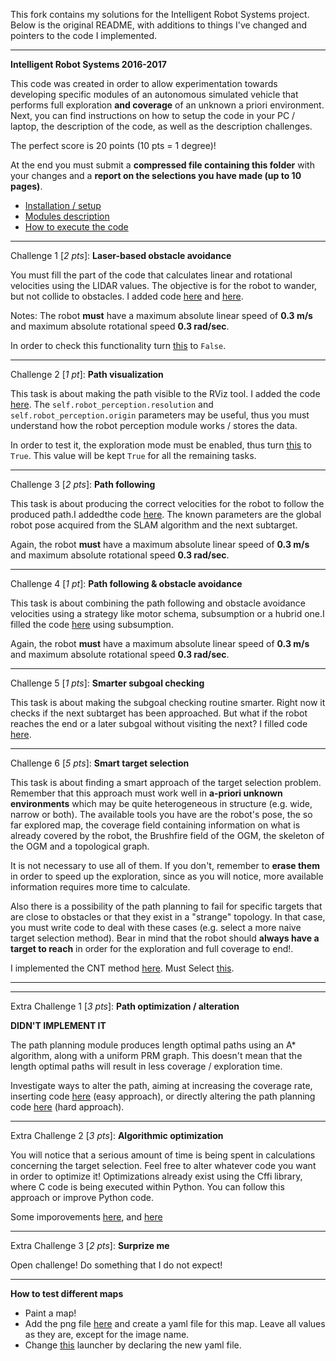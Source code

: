 This fork contains my solutions for the Intelligent Robot Systems project.
Below is the original README, with additions to things I've changed and pointers to the code I implemented.

---

**Intelligent Robot Systems 2016-2017**

This code was created in order to allow experimentation towards developing specific modules of an autonomous simulated vehicle that performs full exploration **and coverage** of an unknown a priori environment. Next, you can find instructions on how to setup the code in your PC / laptop, the description of the code, as well as the description challenges.

The perfect score is 20 points (10 pts = 1 degree)!

At the end you must submit a **compressed file containing this folder** with your changes and a **report on the selections you have made (up to 10 pages)**.

- [Installation / setup](https://github.com/etsardou/intelligent_robot_systems_2016/blob/master/documentation/setup.md)
- [Modules description](https://github.com/etsardou/intelligent_robot_systems_2016/blob/master/documentation/structure.md)
- [How to execute the code](https://github.com/etsardou/intelligent_robot_systems_2016/blob/master/documentation/launch_code.md)

---

Challenge 1 [*2 pts*]: **Laser-based obstacle avoidance**

You must fill the part of the code that calculates linear and rotational velocities using the LIDAR values. The objective is for the robot to wander, but not collide to obstacles. 
I added code [here](https://github.com/achigeor/intelligent_robot_systems_2016/blob/master/art_autonomous_exploration/src/speeds_assignment.py#L73) and [here](https://github.com/etsardou/intelligent_robot_systems_2016/blob/master/art_autonomous_exploration/src/speeds_assignment.py#L131).

Notes: The robot **must** have a maximum absolute linear speed of **0.3 m/s** and maximum absolute rotational speed **0.3 rad/sec**. 

In order to check this functionality turn [this](https://github.com/achigeor/intelligent_robot_systems_2016/blob/master/art_autonomous_exploration/config/autonomous_expl.yaml#L9) to ```False```.

---

Challenge 2 [*1 pt*]: **Path visualization**

This task is about making the path visible to the RViz tool. I added the code [here](https://github.com/achigeor/intelligent_robot_systems_2016/blob/master/art_autonomous_exploration/src/navigation.py#L252). The ```self.robot_perception.resolution``` and ```self.robot_perception.origin``` parameters may be useful, thus you must understand how the robot perception module works / stores the data.

In order to test it, the exploration mode must be enabled, thus turn [this](https://github.com/achigeor/intelligent_robot_systems_2016/blob/master/art_autonomous_exploration/config/autonomous_expl.yaml#L9) to ```True```. This value will be kept ```True``` for all the remaining tasks.

---

Challenge 3 [*2 pts*]: **Path following**

This task is about producing the correct velocities for the robot to follow the produced path.I addedthe code [here](https://github.com/achigeor/intelligent_robot_systems_2016/blob/master/art_autonomous_exploration/src/navigation.py#L290). The known parameters are the global robot pose acquired from the SLAM algorithm and the next subtarget.

Again, the robot **must** have a maximum absolute linear speed of **0.3 m/s** and maximum absolute rotational speed **0.3 rad/sec**.

---

Challenge 4 [*1 pt*]: **Path following & obstacle avoidance**

This task is about combining the path following and obstacle avoidance velocities using a strategy like motor schema, subsumption or a hubrid one.I filled the code [here](https://github.com/achigeor/intelligent_robot_systems_2016/blob/master/art_autonomous_exploration/src/speeds_assignment.py#L119) using subsumption.

Again, the robot **must** have a maximum absolute linear speed of **0.3 m/s** and maximum absolute rotational speed **0.3 rad/sec**.

---

Challenge 5 [*1 pts*]: **Smarter subgoal checking**

This task is about making the subgoal checking routine smarter. Right now it checks if the next subtarget has been approached. But what if the robot reaches the end or a later subgoal without visiting the next? I filled code [here](https://github.com/achigeor/intelligent_robot_systems_2016/blob/master/art_autonomous_exploration/src/navigation.py#L99).

---

Challenge 6 [*5 pts*]: **Smart target selection**

This task is about finding a smart approach of the target selection problem. Remember that this approach must work well in **a-priori unknown environments** which may be quite heterogeneous in structure (e.g. wide, narrow or both). The available tools you have are the robot's pose, the so far explored map, the coverage field containing information on what is already covered by the robot, the Brushfire field of the OGM, the skeleton of the OGM and a topological graph.

It is not necessary to use all of them. If you don't, remember to **erase them** in order to speed up the exploration, since as you will notice, more available information requires more time to calculate. 

Also there is a possibility of the path planning to fail for specific targets that are close to obstacles or that they exist in a "strange" topology. In that case, you must write code to deal with these cases (e.g. select a more naive target selection method). Bear in mind that the robot should **always have a target to reach** in order for the exploration and full coverage to end!.

I implemented the CNT method [here](https://github.com/achigeor/intelligent_robot_systems_2016/blob/master/art_autonomous_exploration/src/target_selection.py#L120).
Must Select [this](https://github.com/achigeor/intelligent_robot_systems_2016/blob/master/art_autonomous_exploration/config/autonomous_expl.yaml#L3).

---

---

Extra Challenge 1 [*3 pts*]: **Path optimization / alteration**

**DIDN'T IMPLEMENT IT**

The path planning module produces length optimal paths using an A* algorithm, along with a uniform PRM graph. This doesn't mean that the length optimal paths will result in less coverage / exploration time.

Investigate ways to alter the path, aiming at increasing the coverage rate, inserting code [here](https://github.com/etsardou/intelligent_robot_systems_2016/blob/master/art_autonomous_exploration/src/navigation.py#L214) (easy approach), or directly altering the path planning code [here](https://github.com/etsardou/intelligent_robot_systems_2016/tree/master/art_ogmpp) (hard approach).

---

Extra Challenge 2 [*3 pts*]: **Algorithmic optimization**

You will notice that a serious amount of time is being spent in calculations concerning the target selection. Feel free to alter whatever code you want in order to optimize it! Optimizations already exist using the Cffi library, where C code is being executed within Python. You can follow this approach or improve Python code.

Some imporovements [here](https://github.com/achigeor/intelligent_robot_systems_2016/blob/master/art_autonomous_exploration/src/topology.py#L28),
and [here](https://github.com/achigeor/intelligent_robot_systems_2016/blob/master/art_autonomous_exploration/src/topology.py#L83)

---

Extra Challenge 3 [*2 pts*]: **Surprize me**

Open challenge! Do something that I do not expect!

---

**How to test different maps**

- Paint a map!
- Add the png file [here](https://github.com/stdr-simulator-ros-pkg/stdr_simulator/tree/autonomous_systems/stdr_resources/maps) and create a yaml file for this map. Leave all values as they are, except for the image name.
- Change [this](https://github.com/stdr-simulator-ros-pkg/stdr_simulator/blob/autonomous_systems/stdr_launchers/launch/server_with_map_and_gui_plus_robot.launch) launcher by declaring the new yaml file.
